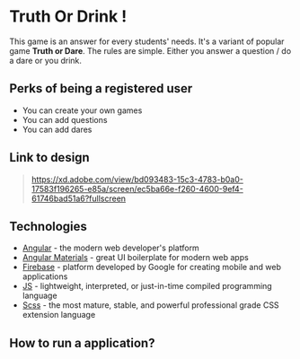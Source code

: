# Truth Or Drink !

This game is an answer for every  students' needs. It's a variant of popular game **Truth or Dare**. The rules are simple. Either you answer a question / do a dare or you drink.

## Perks of being a registered user
 - You can create your own games
 - You can add questions
 - You can add dares

##  Link to design 

> https://xd.adobe.com/view/bd093483-15c3-4783-b0a0-17583f196265-e85a/screen/ec5ba66e-f260-4600-9ef4-61746bad51a6?fullscreen

## Technologies

- [Angular] - the modern web developer's platform
- [Angular Materials] - great UI boilerplate for modern web apps
- [Firebase] - platform developed by Google for creating mobile and web applications
- [JS] - lightweight, interpreted, or just-in-time compiled programming language
- [Scss] - the most mature, stable, and powerful professional grade CSS extension language 


##  How to run a application? 


   [Angular]: <https://angular.io>
   [Angular Materials]: <https://material.angular.io>
   [Firebase]: <https://firebase.google.com/docs>
   [JS]: <https://developer.mozilla.org/pl/docs/Web/JavaScript>   
   [Scss]: <https://sass-lang.com>
